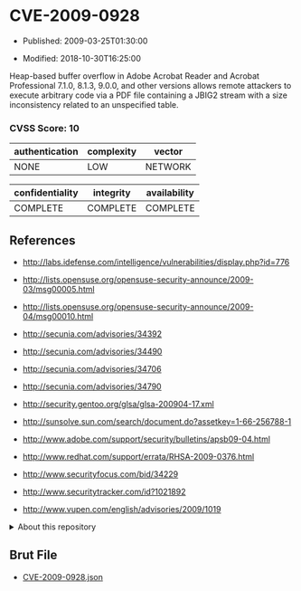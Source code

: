# CVE-2009-0928

- Published: 2009-03-25T01:30:00

- Modified: 2018-10-30T16:25:00

Heap-based buffer overflow in Adobe Acrobat Reader and Acrobat Professional 7.1.0, 8.1.3, 9.0.0, and other versions allows remote attackers to execute arbitrary code via a PDF file containing a JBIG2 stream with a size inconsistency related to an unspecified table.

### CVSS Score: **10**

| authentication | complexity | vector |
| --- | --- | --- |
| NONE | LOW | NETWORK |

| confidentiality | integrity | availability |
| --- | --- | --- |
| COMPLETE | COMPLETE | COMPLETE |

## References

* http://labs.idefense.com/intelligence/vulnerabilities/display.php?id=776

* http://lists.opensuse.org/opensuse-security-announce/2009-03/msg00005.html

* http://lists.opensuse.org/opensuse-security-announce/2009-04/msg00010.html

* http://secunia.com/advisories/34392

* http://secunia.com/advisories/34490

* http://secunia.com/advisories/34706

* http://secunia.com/advisories/34790

* http://security.gentoo.org/glsa/glsa-200904-17.xml

* http://sunsolve.sun.com/search/document.do?assetkey=1-66-256788-1

* http://www.adobe.com/support/security/bulletins/apsb09-04.html

* http://www.redhat.com/support/errata/RHSA-2009-0376.html

* http://www.securityfocus.com/bid/34229

* http://www.securitytracker.com/id?1021892

* http://www.vupen.com/english/advisories/2009/1019

<details>
<summary>About this repository</summary> 

  This repository is part of the project [Live Hack CVE](https://github.com/Live-Hack-CVE). Main website can be found [www.live-hack.org](https://www.live-hack.org) 
  
  Made by [Sn0wAlice](https://github.com/Sn0wAlice) for the people that care about security and need to have a feed of the latest CVEs. Hope you enjoy it, don't forget to star the repo and follow me on [Twitter](https://twitter.com/Sn0wAlice) and [Github](https://github.com/Sn0wAlice). And that is my [personnal website](https://www.alice-snow.me/)

  - [Home Page](https://github.com/Live-Hack-CVE)
  - [Framework](https://github.com/Live-Hack-CVE/cve-framework)
  - [CVE database](https://github.com/Live-Hack-CVE/full_database)
  - [Changelog](https://github.com/Live-Hack-CVE/Changelog)
</details>

## Brut File

* [CVE-2009-0928.json](https://raw.githubusercontent.com/Live-Hack-CVE/full_database/main/cves/2009/CVE-2009-0928.json)

